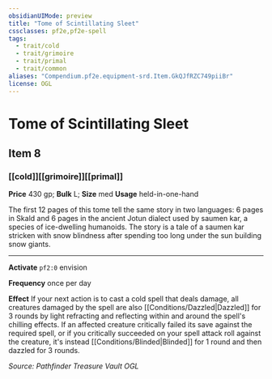 ```yaml
---
obsidianUIMode: preview
title: "Tome of Scintillating Sleet"
cssclasses: pf2e,pf2e-spell
tags:
  - trait/cold
  - trait/grimoire
  - trait/primal
  - trait/common
aliases: "Compendium.pf2e.equipment-srd.Item.GkQJfRZC749piiBr"
license: OGL
---
```

# Tome of Scintillating Sleet
## Item 8
### [[cold]][[grimoire]][[primal]]


**Price** 430 gp; 
**Bulk** L; **Size** med
**Usage** held-in-one-hand

The first 12 pages of this tome tell the same story in two languages: 6 pages in Skald and 6 pages in the ancient Jotun dialect used by saumen kar, a species of ice-dwelling humanoids. The story is a tale of a saumen kar stricken with snow blindness after spending too long under the sun building snow giants.

* * *

**Activate** `pf2:0` envision

**Frequency** once per day

**Effect** If your next action is to cast a cold spell that deals damage, all creatures damaged by the spell are also [[Conditions/Dazzled|Dazzled]] for 3 rounds by light refracting and reflecting within and around the spell's chilling effects. If an affected creature critically failed its save against the required spell, or if you critically succeeded on your spell attack roll against the creature, it's instead [[Conditions/Blinded|Blinded]] for 1 round and then dazzled for 3 rounds.

*Source: Pathfinder Treasure Vault*
*OGL*
